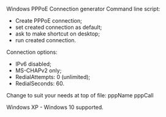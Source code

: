 Windows PPPoE Connection generator
Command line script:
 - Create PPPoE connection;
 - set created connection as default;
 - ask to make shortcut on desktop;
 - run created connection.

Connection options:
 - IPv6 disabled;
 - MS-CHAPv2 only;
 - RedialAttempts: 0 (unlimited);
 - RedialSeconds: 60.

 Change to suit your needs at top of file:
     pppName
     pppCall

 Windows XP - Windows 10 supported.